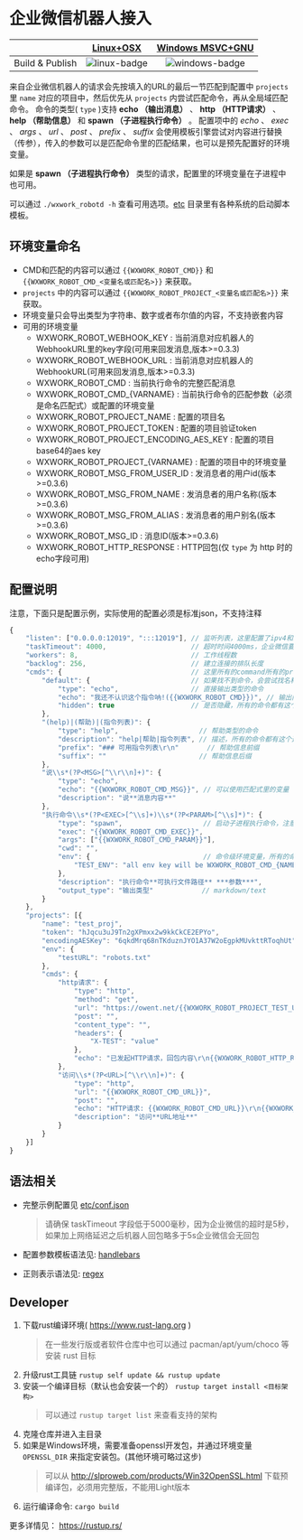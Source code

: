 # 企业微信机器人接入

|                           | [Linux+OSX][linux-link] | [Windows MSVC+GNU][windows-link] |
|:-------------------------:|:-----------------------:|:--------------------------------:|
| Build & Publish           | ![linux-badge]          | ![windows-badge]                 |

[linux-badge]: https://travis-ci.org/owt5008137/wxwork_robotd.svg?branch=master "Travis build status"
[linux-link]:  https://travis-ci.org/owt5008137/wxwork_robotd "Travis build status"
[windows-badge]: https://ci.appveyor.com/api/projects/status/ht5pks682ehe2vkt?svg=true "AppVeyor build status"
[windows-link]:  https://ci.appveyor.com/project/owt5008137/wxwork-robotd "AppVeyor build status"

来自企业微信机器人的请求会先按填入的URL的最后一节匹配到配置中 ```projects``` 里 ```name``` 对应的项目中，然后优先从 ```projects``` 内尝试匹配命令，再从全局域匹配命令。 命令的类型( ```type``` )支持 **echo （输出消息）** 、 **http （HTTP请求）** 、 **help （帮助信息）** 和 **spawn （子进程执行命令）** 。 配置项中的 *echo* 、 *exec* 、 *args* 、 *url* 、 *post* 、 *prefix* 、 *suffix* 会使用模板引擎尝试对内容进行替换（传参），传入的参数可以是匹配命令里的匹配结果，也可以是预先配置好的环境变量。

如果是 **spawn （子进程执行命令）** 类型的请求，配置里的环境变量在子进程中也可用。

可以通过 ```./wxwork_robotd -h``` 查看可用选项。[etc](etc) 目录里有各种系统的启动脚本模板。

## 环境变量命名

+ CMD和匹配的内容可以通过 ```{{WXWORK_ROBOT_CMD}}``` 和 ```{{WXWORK_ROBOT_CMD_<变量名或匹配名>}}``` 来获取。
+ ```projects``` 中的内容可以通过 ```{{WXWORK_ROBOT_PROJECT_<变量名或匹配名>}}``` 来获取。
+ 环境变量只会导出类型为字符串、数字或者布尔值的内容，不支持嵌套内容
+ 可用的环境变量
  * WXWORK_ROBOT_WEBHOOK_KEY                : 当前消息对应机器人的WebhookURL里的key字段(可用来回发消息,版本>=0.3.3)
  * WXWORK_ROBOT_WEBHOOK_URL                : 当前消息对应机器人的WebhookURL(可用来回发消息,版本>=0.3.3)
  * WXWORK_ROBOT_CMD                        : 当前执行命令的完整匹配消息
  * WXWORK_ROBOT_CMD_{VARNAME}              : 当前执行命令的匹配参数（必须是命名匹配式）或配置的环境变量
  * WXWORK_ROBOT_PROJECT_NAME               : 配置的项目名
  * WXWORK_ROBOT_PROJECT_TOKEN              : 配置的项目验证token
  * WXWORK_ROBOT_PROJECT_ENCODING_AES_KEY   : 配置的项目base64的aes key
  * WXWORK_ROBOT_PROJECT_{VARNAME}          : 配置的项目中的环境变量
  * WXWORK_ROBOT_MSG_FROM_USER_ID           : 发消息者的用户id(版本>=0.3.6)
  * WXWORK_ROBOT_MSG_FROM_NAME              : 发消息者的用户名称(版本>=0.3.6)
  * WXWORK_ROBOT_MSG_FROM_ALIAS             : 发消息者的用户别名(版本>=0.3.6)
  * WXWORK_ROBOT_MSG_ID                     : 消息ID(版本>=0.3.6)
  * WXWORK_ROBOT_HTTP_RESPONSE              : HTTP回包(仅 ```type``` 为 http 时的echo字段可用)


## 配置说明

注意，下面只是配置示例，实际使用的配置必须是标准json，不支持注释

```javascript
{
    "listen": ["0.0.0.0:12019", ":::12019"], // 监听列表，这里配置了ipv4和ipv6地址
    "taskTimeout": 4000,                     // 超时时间4000ms，企业微信要求在5秒内回应，这里容忍1秒钟的网络延迟
    "workers": 8,                            // 工作线程数
    "backlog": 256,                          // 建立连接的排队长度
    "cmds": {                                // 这里所有的command所有的project共享
        "default": {                         // 如果找不到命令，会尝试找名称为default的命令执行，这时候
            "type": "echo",                  // 直接输出类型的命令
            "echo": "我还不认识这个指令呐!({{WXWORK_ROBOT_CMD}})", // 输出内容
            "hidden": true                   // 是否隐藏，所有的命令都有这个选项，用户help命令隐藏这条指令的帮助信息
        },
        "(help)|(帮助)|(指令列表)": {
            "type": "help",                    // 帮助类型的命令
            "description": "help|帮助|指令列表", // 描述，所有的命令都有这个选项，用于help类型命令的输出，如果没有这一项，则会直接输出命令的key（匹配式）
            "prefix": "### 可用指令列表\r\n"       // 帮助信息前缀
            "suffix": ""                       // 帮助信息后缀
        },
        "说\\s*(?P<MSG>[^\\r\\n]+)": {
            "type": "echo",
            "echo": "{{WXWORK_ROBOT_CMD_MSG}}", // 可以使用匹配式里的变量
            "description": "说**消息内容**"
        },
        "执行命令\\s*(?P<EXEC>[^\\s]+)\\s*(?P<PARAM>[^\\s]*)": {
            "type": "spawn",                    // 启动子进程执行命令，注意，任务超时并不会被kill掉
            "exec": "{{WXWORK_ROBOT_CMD_EXEC}}",
            "args": ["{{WXWORK_ROBOT_CMD_PARAM}}"],
            "cwd": "",
            "env": {                            // 命令级环境变量，所有的命令都有这个选项，这些环境变量仅此命令有效
                "TEST_ENV": "all env key will be WXWORK_ROBOT_CMD_{NAME IN ENV} or WXWORK_ROBOT_PROJECT_{NAME}"
            },
            "description": "执行命令**可执行文件路径** ***参数***",
            "output_type": "输出类型"            // markdown/text
        }
    },
    "projects": [{                                                          // 项目列表，可以每个项目对应一个机器人，也可以多个机器人共享一个项目
        "name": "test_proj",                                                // 名称，影响机器人回调路径，比如说这里的配置就是: http://外网IP:/12019/test_proj/
        "token": "hJqcu3uJ9Tn2gXPmxx2w9kkCkCE2EPYo",                        // 对应机器人里配置的Token
        "encodingAESKey": "6qkdMrq68nTKduznJYO1A37W2oEgpkMUvkttRToqhUt",    // 对应机器人里配置的EncodingAESKey
        "env": {                                                            // 项目级环境变量，这些环境变量仅此项目有效
            "testURL": "robots.txt"
        },
        "cmds": {                                                           // 项目级命令，这些命令仅此项目有效
            "http请求": {
                "type": "http",                                             // http请求类命令
                "method": "get",                                            // http方法，可选值为 get/post/put/delete/head，如果不填则会自动从设置，如果post里有数据则会自动设为post，否则自动设为get
                "url": "https://owent.net/{{WXWORK_ROBOT_PROJECT_TEST_URL}}", // http请求地址
                "post": "",                                                   // body里的数据
                "content_type": "",                                           // content-type，可不填
                "headers": {                                                  // 请求的额外header
                    "X-TEST": "value"
                },
                "echo": "已发起HTTP请求，回包内容\r\n{{WXWORK_ROBOT_HTTP_RESPONSE}}" // 机器人回应内容
            },
            "访问\\s*(?P<URL>[^\\r\\n]+)": {
                "type": "http",
                "url": "{{WXWORK_ROBOT_CMD_URL}}",
                "post": "",
                "echo": "HTTP请求: {{WXWORK_ROBOT_CMD_URL}}\r\n{{WXWORK_ROBOT_HTTP_RESPONSE}}",
                "description": "访问**URL地址**"
            }
        }
    }]
}
```

## 语法相关

+ 完整示例配置见 [etc/conf.json](etc/conf.json)
    > 请确保 taskTimeout 字段低于5000毫秒，因为企业微信的超时是5秒，如果加上网络延迟之后机器人回包略多于5s企业微信会无回包

+ 配置参数模板语法见: [handlebars][1]
+ 正则表示语法见: [regex][2]

## Developer

1. 下载rust编译环境( https://www.rust-lang.org )
    > 在一些发行版或者软件仓库中也可以通过 pacman/apt/yum/choco 等安装 rust 目标
2. 升级rust工具链 ```rustup self update && rustup update```
3. 安装一个编译目标（默认也会安装一个的） ```rustup target install <目标架构>```
    > 可以通过 ```rustup target list``` 来查看支持的架构
4. 克隆仓库并进入主目录
5. 如果是Windows环境，需要准备openssl开发包，并通过环境变量 ```OPENSSL_DIR``` 来指定安装包。(其他环境可略过这步)
    > 可以从 http://slproweb.com/products/Win32OpenSSL.html 下载预编译包，必须用完整版，不能用Light版本
6. 运行编译命令: ```cargo build```

更多详情见： https://rustup.rs/ 

[1]: https://crates.io/crates/handlebars
[2]: https://docs.rs/regex/